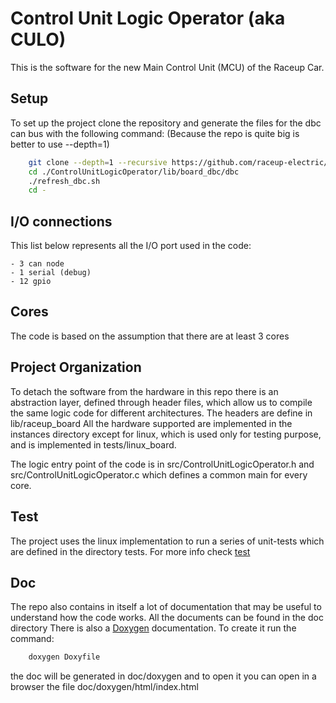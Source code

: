 # Control Unit Logic Operator (aka CULO) 

This is the software for the new Main Control Unit (MCU) of the Raceup Car.

## Setup

To set up the project clone the repository  and generate the files for 
the dbc can bus with the following command:
(Because the repo is quite big is better to use --depth=1)

```sh
    git clone --depth=1 --recursive https://github.com/raceup-electric/ControlUnitLogicOperator.git
    cd ./ControlUnitLogicOperator/lib/board_dbc/dbc
    ./refresh_dbc.sh
    cd -
```

## I/O connections

This list below represents all the I/O port used in the code:

    - 3 can node
    - 1 serial (debug)
    - 12 gpio

## Cores

The code is based on the assumption that there are at least 3 cores

## Project Organization

To detach the software from the hardware in this repo there is an abstraction layer,
defined through header files, which allow us to compile the same logic code for different 
architectures. The headers are define in lib/raceup_board
All the hardware supported are implemented in the instances directory except for linux,
which is used only for testing purpose, and is implemented in tests/linux_board.

The logic entry point of the code is in src/ControlUnitLogicOperator.h and 
src/ControlUnitLogicOperator.c which defines a common main for every core.

## Test

The project uses the linux implementation to run a series of unit-tests which are defined 
in the directory tests. For more info check [test](./tests/Readme.md)

## Doc

The repo also contains in itself a lot of documentation that may be useful to understand 
how the code works. All the documents can be found in the doc directory
There is also a [Doxygen](https://www.doxygen.nl/) documentation. To create it run the command:
```sh
    doxygen Doxyfile
```
the doc will be generated in doc/doxygen and to open it you can open in a browser the file
doc/doxygen/html/index.html
